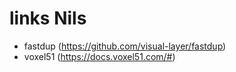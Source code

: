 # links Nils
* fastdup (https://github.com/visual-layer/fastdup)
* voxel51 (https://docs.voxel51.com/#)

